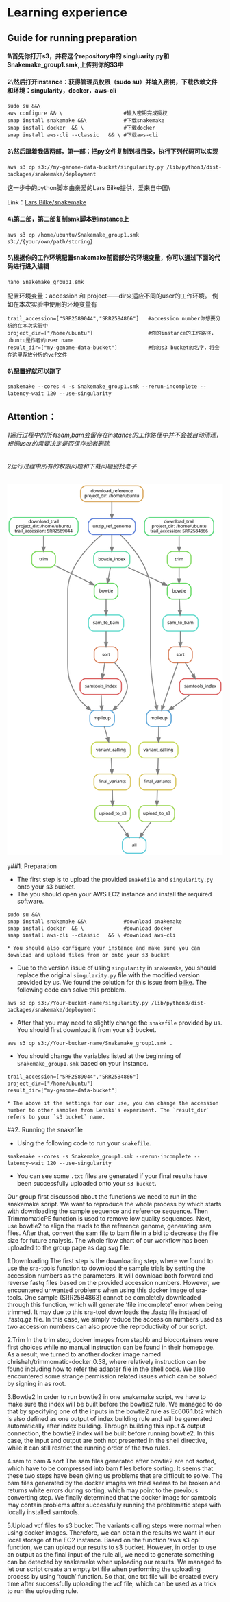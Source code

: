 # Learning experience

## Guide for running preparation

#### 1\首先你打开s3，并将这个repository中的 singluarity.py和Snakemake_group1.smk,上传到你的S3中


#### 2\然后打开instance：获得管理员权限（sudo su）并输入密钥，下载依赖文件和环境：singularity，docker，aws-cli

```
sudo su &&\
aws configure && \                    #输入密钥完成授权
snap install snakemake &&\            #下载snakemake
snap install docker  && \             #下载docker
snap install aws-cli --classic   && \ #下载aws-cli
```


#### 3\然后跟着我做两部，第一部：把py文件复制到根目录，执行下列代码可以实现

```
aws s3 cp s3://my-genome-data-bucket/singularity.py /lib/python3/dist-packages/snakemake/deployment
```
这一步中的python脚本由亲爱的Lars Bilke提供，爱来自中国\

Link：[Lars Bilke/snakemake](https://github.com/bilke/snakemake/commit/704e38a44e2e5e54af6af66090e0140b0d2ad075#diff-80031b2d8f48ac13272fca9b904be01b585b2e2764fe88d8e932790d241016bfR176-R185)
#### 4\第二部，第二部复制smk脚本到instance上

```
aws s3 cp /home/ubuntu/Snakemake_group1.smk s3://{your/own/path/storing}
```

#### 5\根据你的工作环境配置snakemake前面部分的环境变量，你可以通过下面的代码进行进入编辑

```
nano Snakemake_group1.smk
```

配置环境变量：accession 和 project——dir来适应不同的user的工作环境。 例如在本次实验中使用的环境变量有
```
trail_accession=["SRR2589044","SRR2584866"]   #accession number你想要分析的在本次实验中
project_dir=["/home/ubuntu"]                  #你的instance的工作路径，ubuntu是作者的user name  
result_dir=["my-genome-data-bucket"]          #你的s3 bucket的名字，将会在这里存放分析的vcf文件
```

#### 6\配置好就可以跑了

```
snakemake --cores 4 -s Snakemake_group1.smk --rerun-incomplete --latency-wait 120 --use-singularity
```

## Attention：
###### 1运行过程中的所有sam,bam会留存在instance的工作路径中并不会被自动清理，根据user的需要决定是否保存或者删除
###### 2运行过程中所有的权限问题和下载问题别找老子


![图片名称](https://github.com/AnduinIs/Snakemake_PS1/blob/main/dag(1).svg) 

y##1. Preparation
* The first step is to upload the provided `snakefile` and `singularity.py` onto your s3 bucket. 
* The you should open your AWS EC2 instance and install the required software.
```
sudo su &&\
snap install snakemake &&\            #download snakemake
snap install docker  && \             #download docker
snap install aws-cli --classic   && \ #download aws-cli
```
    * You should also configure your instance and make sure you can download and upload files from or onto your s3 bucket
* Due to the version issue of using `singularity` in `snakemake`, you should replace the original `singularity.py` file with the modified version provided by us. We found the solution for this issue from [bilke](https://github.com/bilke/snakemake/commit/704e38a44e2e5e54af6af66090e0140b0d2ad075#diff-80031b2d8f48ac13272fca9b904be01b585b2e2764fe88d8e932790d241016bfR176-R185). The following code can solve this problem.
```
aws s3 cp s3://Your-bucket-name/singularity.py /lib/python3/dist-packages/snakemake/deployment
```
* After that you may need to slightly change the `snakefile` provided by us. You should first download it from your s3 bucket.
```
aws s3 cp s3://Your-bucker-name/Snakemake_group1.smk . 
```
* You should change the variables listed at the beginning of `Snakemake_group1.smk` based on your instance.
```
trail_accession=["SRR2589044","SRR2584866"]
project_dir=["/home/ubuntu"]
result_dir=["my-genome-data-bucket"]
```
    * The above it the settings for our use, you can change the accession number to other samples from Lenski's experiment. The `result_dir` refers to your `s3 bucket` name.

##2. Running the snakefile
* Using the following code to run your `snakefile`.
```
snakemake --cores -s Snakemake_group1.smk --rerun-incomplete --latency-wait 120 --use-singularity
```
* You can see some `.txt` files are generated if your final results have been successfully uploaded onto your `s3 bucket`.

Our group first discussed about the functions we need to run in the snakemake script. We want to reproduce the whole process by which starts with downloading the sample sequence and reference sequence. Then TrimmomaticPE function is used to remove low quality sequences. Next, use bowtie2 to align the reads to the reference genome, generating sam files. After that, convert the sam file to bam file in a bid to decrease the file size for future analysis. The whole flow chart of our workflow has been uploaded to the group page as dag.svg file. 

1.Downloading
The first step is the downloading step, where we found to use the sra-tools function to download the sample trials by setting the accession numbers as the parameters. It will download both forward and reverse fastq files based on the provided accession numbers. However, we encountered unwanted problems when using this docker image of sra-tools. One sample (SRR2584863) cannot be completely downloaded through this function, which will generate ‘file imcomplete’ error when being trimmed. It may due to this sra-tool downloads the .fastq file instead of .fastq.gz file. In this case, we simply reduce the accession numbers used as two accession numbers can also prove the reproductivity of our script.

2.Trim
In the trim step, docker images from staphb and biocontainers were first choices while no manual instruction can be found in their homepage. As a result, we turned to another docker image named chrishah/trimmomatic-docker:0.38, where relatively instruction can be found including how to refer the adapter file in the shell code. We also encountered some strange permission related issues which can be solved by signing in as root.

3.Bowtie2
In order to run bowtie2 in one snakemake script, we have to make sure the index will be built before the bowtie2 rule. We managed to do that by specifying one of the inputs in the bowtie2 rule as Ec606.1.bt2 which is also defined as one output of index building rule and will be generated automatically after index building. Through building this input & output connection, the bowtie2 index will be built before running bowtie2. In this case, the input and output are both not presented in the shell directive, while it can still restrict the running order of the two rules.

4.sam to bam & sort
The sam files generated after bowtie2 are not sorted, which have to be compressed into bam files before sorting. It seems that these two steps have been giving us problems that are difficult to solve. The bam files generated by the docker images we tried seems to be broken and returns white errors during sorting, which may point to the previous converting step. We finally determined that the docker image for samtools may contain problems after successfully running the problematic steps with locally installed samtools.

5.Upload vcf files to s3 bucket
The variants calling steps were normal when using docker images. Therefore, we can obtain the results we want in our local storage of the EC2 instance. Based on the function ‘aws s3 cp’ function, we can upload our results to s3 bucket. However, in order to use an output as the final input of the rule all, we need to generate something can be detected by snakemake when uploading our results. We managed to let our script create an empty txt file when performing the uploading process by using ‘touch’ function. So that, one txt file will be created every time after successfully uploading the vcf file, which can be used as a trick to run the uploading rule.
